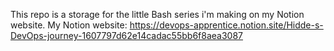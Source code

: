 This repo is a storage for the little Bash series i'm making on my Notion website.
My Notion website: https://devops-apprentice.notion.site/Hidde-s-DevOps-journey-1607797d62e14cadac55bb6f8aea3087
